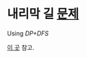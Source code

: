 # 내리막 길 [문제](https://www.acmicpc.net/problem/1520)
Using _DP+DFS_

[이 곳](https://github.com/Doyuni/TIL/blob/master/Algorithm/baekjoon/DP/1520/README.md) 참고.
